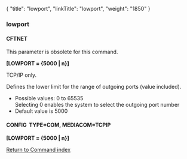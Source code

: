 {
    "title": "lowport",
    "linkTitle": "lowport",
    "weight": "1850"
}<span id="lowport"></span>

### lowport

#### CFTNET

This parameter is obsolete for this command.

**\[LOWPORT = {5000 | n}\]**

TCP/IP only.

Defines the lower limit for the range of outgoing ports (value included).

- Possible
    values: 0 to 65535  
    Selecting 0 enables the system
    to select the outgoing port number
- Default
    value is 5000

#### CONFIG  TYPE=COM, MEDIACOM=TCPIP

**\[LOWPORT = {5000 | n}\]**

[Return to Command index](../../)
